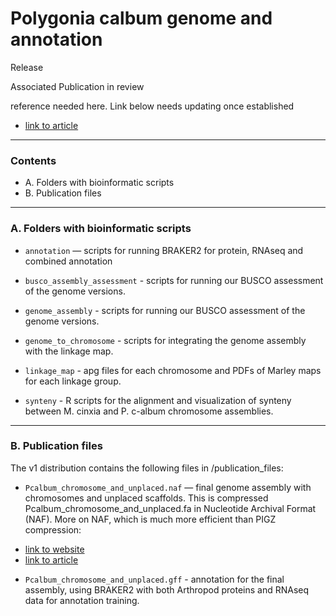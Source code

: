 # Polygonia calbum genome and annotation #

Release 

Associated Publication
in review

reference needed here. Link below needs updating once established

- [link to article](https://academic.oup.com/gbe/article/13/5/evab054/6179806)

***************************************

### Contents ###

+ A. Folders with bioinformatic scripts
+ B. Publication files


***************************************

### A. Folders with bioinformatic scripts  ###

+ `annotation` — scripts for running BRAKER2 for protein, RNAseq and combined annotation

+ `busco_assembly_assessment` - scripts for running our BUSCO assessment of the genome versions.

+ `genome_assembly` - scripts for running our BUSCO assessment of the genome versions.

+ `genome_to_chromosome` - scripts for integrating the genome assembly with the linkage map.

+ `linkage_map` - apg files for each chromosome and PDFs of Marley maps for each linkage group.

+ `synteny` - R scripts for the alignment and visualization of synteny between M. cinxia and P. c-album chromosome assemblies.


***************************************

### B. Publication files ###

The v1 distribution contains the following files in /publication_files:

+ `Pcalbum_chromosome_and_unplaced.naf` — final genome assembly with chromosomes and unplaced scaffolds. This is compressed Pcalbum_chromosome_and_unplaced.fa in Nucleotide Archival Format (NAF). More on NAF, which is much more efficient than PIGZ compression:
- [link to website](https://github.com/KirillKryukov/naf)
- [link to article](https://academic.oup.com/bioinformatics/article/35/19/3826/5364265)

+ `Pcalbum_chromosome_and_unplaced.gff` - annotation for the final assembly, using BRAKER2 with both Arthropod proteins and RNAseq data for annotation training.


